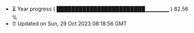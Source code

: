 - ⏳ Year progress { ████████████████████████▁▁▁▁▁▁ } 82.56 %
- ⏰ Updated on Sun, 29 Oct 2023 08:18:56 GMT

